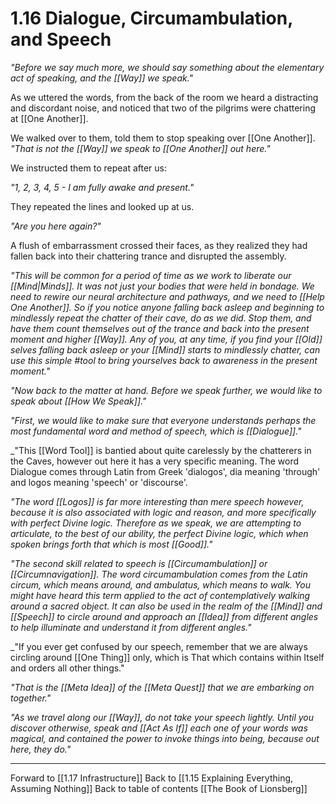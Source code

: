 # 1.16 Dialogue, Circumambulation, and Speech
_"Before we say much more, we should say something about the elementary act of speaking, and the [[Way]] we speak."_

As we uttered the words, from the back of the room we heard a distracting and discordant noise, and noticed that two of the pilgrims were chattering at [[One Another]]. 

We walked over to them, told them to stop speaking over [[One Another]]. _"That is not the [[Way]] we speak to [[One Another]] out here."_ 

We instructed them to repeat after us:

_"1, 2, 3, 4, 5 - I am fully awake and present."_

They repeated the lines and looked up at us. 

_"Are you here again?"_

A flush of embarrassment crossed their faces, as they realized they had fallen back into their chattering trance and disrupted the assembly. 

_"This will be common for a period of time as we work to liberate our [[Mind|Minds]]. It was not just your bodies that were held in bondage. We need to rewire our neural architecture and pathways, and we need to [[Help One Another]]. So if you notice anyone falling back asleep and beginning to mindlessly repeat the chatter of their cave, do as we did. Stop them, and have them count themselves out of the trance and back into the present moment and higher [[Way]]. Any of you, at any time, if you find your [[Old]] selves falling back asleep or your [[Mind]] starts to mindlessly chatter, can use this simple #tool to bring yourselves back to awareness in the present moment."_

_"Now back to the matter at hand. Before we speak further, we would like to speak about [[How We Speak]]."_

_"First, we would like to make sure that everyone understands perhaps the most fundamental word and method of speech, which is [[Dialogue]]."_

_"This [[Word Tool]] is bantied about quite carelessly by the chatterers in the Caves, however out here it has a very specific meaning. The word Dialogue comes through  Latin from Greek 'dialogos', dia meaning 'through' and logos meaning 'speech' or 'discourse'. 

_"The word [[Logos]] is far more interesting than mere speech however, because it is also associated with logic and reason, and more specifically with perfect Divine logic. Therefore as we speak, we are attempting to articulate, to the best of our ability, the perfect Divine logic, which when spoken brings forth that which is most [[Good]]."_

_"The second skill related to speech is [[Circumambulation]] or [[Circumnavigation]]. The word circumambulation comes from the Latin circum, which means around, and ambulatus, which means to walk. You might have heard this term applied to the act of contemplatively walking around a sacred object. It can also be used in the realm of the [[Mind]] and [[Speech]] to circle around and approach an [[Idea]] from different angles to help illuminate and understand it from different angles."_ 

_"If you ever get confused by our speech, remember that we are always circling around [[One Thing]] only, which is That which contains within Itself and orders all other things."

_"That is the [[Meta Idea]] of the [[Meta Quest]] that we are embarking on together."_

_"As we travel along our [[Way]], do not take your speech lightly. Until you discover otherwise, speak and [[Act As If]] each one of your words was magical, and contained the power to invoke things into being, because out here, they do."_

___

Forward to [[1.17 Infrastructure]]
Back to [[1.15 Explaining Everything, Assuming Nothing]]
Back to table of contents [[The Book of Lionsberg]]





